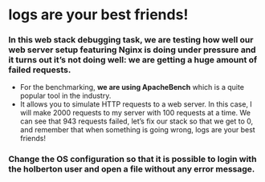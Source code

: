 # logs are your best friends!
### In this web stack debugging task, we are testing how well our web server setup featuring Nginx is doing under pressure and it turns out it’s not doing well: we are getting a huge amount of failed requests.

- For the benchmarking, **we are using ApacheBench** which is a quite popular tool in the industry.
- It allows you to simulate HTTP requests to a web server. In this case, I will make 2000 requests to my server with 100 requests at a time. We can see that 943 requests failed, let’s fix our stack so that we get to 0, and remember that when something is going wrong, logs are your best friends!

### Change the OS configuration so that it is possible to login with the holberton user and open a file without any error message.
